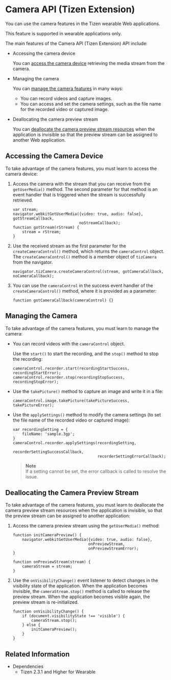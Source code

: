 # Camera API (Tizen Extension)

You can use the camera features in the Tizen wearable Web applications.

This feature is supported in wearable applications only.

The main features of the Camera API (Tizen Extension) API include:

- Accessing the camera device    

  You can [access the camera device](#accessing-the-camera-device) retrieving the media stream from the camera.

- Managing the camera    

  You can [manage the camera features](#managing-the-camera) in many ways:

  - You can record videos and capture images.
  - You can access and set the camera settings, such as the file name for the recorded video or captured image.

- Deallocating the camera preview stream    

  You can [deallocate the camera preview stream resources](#deallocating-the-camera-preview-stream) when the application is invisible so that the preview stream can be assigned to another Web application.

## Accessing the Camera Device

To take advantage of the camera features, you must learn to access the camera device:

1. Access the camera with the stream that you can receive from the `getUserMedia()` method. The second parameter for that method is an event handler that is triggered when the stream is successfully retrieved.

   ```
   var stream;
   navigator.webkitGetUserMedia({video: true, audio: false}, gotStreamCallback,
                                noStreamCallback);
   function gotStream(rStream) {
       stream = rStream;
   }
   ```

2. Use the received stream as the first parameter for the `createCameraControl()` method, which returns the `cameraControl` object. The `createCameraControl()` method is a member object of `tizCamera` from the navigator.

   ```
   navigator.tizCamera.createCameraControl(stream, gotCameraCallback, noCameraCallback);
   ```

3. You can use the `cameraControl` in the success event handler of the `createCameraControl()` method, where it is provided as a parameter:

   ```
   function gotCameraCallback(cameraControl) {}
   ```

## Managing the Camera

To take advantage of the camera features, you must learn to manage the camera:

- You can record videos with the `cameraControl` object.

   Use the `start()` to start the recording, and the `stop()` method to stop the recording:

  ```
  cameraControl.recorder.start(recordingStartSuccess, recordingStartError);
  cameraControl.recorder.stop(recordingStopSuccess, recordingStopError);
  ```

- Use the `takePicture()` method to capture an image and write it in a file:

  ```
  cameraControl.image.takePicture(takePictureSuccess, takePictureError);
  ```

- Use the `applySettings()` method to modify the camera settings (to set the file name of the recorded video or captured image):

  ```
  var recordingSetting = {
      fileName: 'sample.3gp';
  }
  cameraControl.recorder.applySettings(recordingSetting,
                                       recorderSettingSuccessCallback,
                                       recorderSettingErrorCallback);
  ```

  > **Note**  
  > If a setting cannot be set, the error callback is called to resolve the issue.

## Deallocating the Camera Preview Stream

To take advantage of the camera features, you must learn to deallocate the camera preview stream resources when the application is invisible, so that the preview stream can be assigned to another application:

1. Access the camera preview stream using the `getUserMedia()` method:

   ```
   function initCameraPreview() {
       navigator.webkitGetUserMedia({video: true, audio: false},
                                    onPreviewStream,
                                    onPreviewStreamError);
   }

   function onPreviewStream(stream) {
       cameraStream = stream;
   }
   ```

2. Use the `onVisibilityChange()` event listener to detect changes in the visibility state of the application. When the application becomes invisible, the `cameraStream.stop()` method is called to release the preview stream. When the application becomes visible again, the preview stream is re-initialized.

   ```
   function onVisibilityChange() {
       if (document.visibilityState !== 'visible') {
           cameraStream.stop();
       } else {
           initCameraPreview();
       }
   }
   ```

## Related Information
* Dependencies   
   - Tizen 2.3.1 and Higher for Wearable

